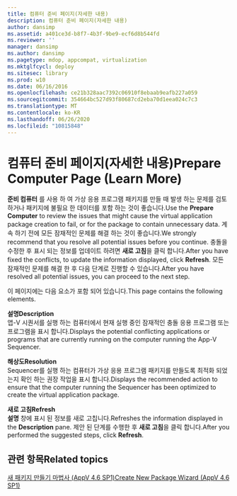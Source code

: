 ```yaml
---
title: 컴퓨터 준비 페이지(자세한 내용)
description: 컴퓨터 준비 페이지(자세한 내용)
author: dansimp
ms.assetid: a401ce3d-b8f7-4b3f-9be9-ecf6d8b544fd
ms.reviewer: ''
manager: dansimp
ms.author: dansimp
ms.pagetype: mdop, appcompat, virtualization
ms.mktglfcycl: deploy
ms.sitesec: library
ms.prod: w10
ms.date: 06/16/2016
ms.openlocfilehash: ce21b328aac7392c06910f8ebaab9eafb227a059
ms.sourcegitcommit: 354664bc527d93f80687cd2eba70d1eea024c7c3
ms.translationtype: MT
ms.contentlocale: ko-KR
ms.lasthandoff: 06/26/2020
ms.locfileid: "10815848"
---
```

# <span data-ttu-id="04619-103">컴퓨터 준비 페이지(자세한 내용)</span><span class="sxs-lookup"><span data-stu-id="04619-103">Prepare Computer Page (Learn More)</span></span>


<span data-ttu-id="04619-104">**준비 컴퓨터** 를 사용 하 여 가상 응용 프로그램 패키지를 만들 때 발생 하는 문제를 검토 하거나 패키지에 불필요 한 데이터를 포함 하는 것이 좋습니다.</span><span class="sxs-lookup"><span data-stu-id="04619-104">Use the **Prepare Computer** to review the issues that might cause the virtual application package creation to fail, or for the package to contain unnecessary data.</span></span> <span data-ttu-id="04619-105">계속 하기 전에 모든 잠재적인 문제를 해결 하는 것이 좋습니다.</span><span class="sxs-lookup"><span data-stu-id="04619-105">We strongly recommend that you resolve all potential issues before you continue.</span></span> <span data-ttu-id="04619-106">충돌을 수정한 후 표시 되는 정보를 업데이트 하려면 **새로 고침**을 클릭 합니다.</span><span class="sxs-lookup"><span data-stu-id="04619-106">After you have fixed the conflicts, to update the information displayed, click **Refresh**.</span></span> <span data-ttu-id="04619-107">모든 잠재적인 문제를 해결 한 후 다음 단계로 진행할 수 있습니다.</span><span class="sxs-lookup"><span data-stu-id="04619-107">After you have resolved all potential issues, you can proceed to the next step.</span></span>

<span data-ttu-id="04619-108">이 페이지에는 다음 요소가 포함 되어 있습니다.</span><span class="sxs-lookup"><span data-stu-id="04619-108">This page contains the following elements.</span></span>

<a href="" id="description"></a>**<span data-ttu-id="04619-109">설명</span><span class="sxs-lookup"><span data-stu-id="04619-109">Description</span></span>**  
<span data-ttu-id="04619-110">앱-V 시퀀서를 실행 하는 컴퓨터에서 현재 실행 중인 잠재적인 충돌 응용 프로그램 또는 프로그램을 표시 합니다.</span><span class="sxs-lookup"><span data-stu-id="04619-110">Displays the potential conflicting applications or programs that are currently running on the computer running the App-V Sequencer.</span></span>

<a href="" id="resolution"></a>**<span data-ttu-id="04619-111">해상도</span><span class="sxs-lookup"><span data-stu-id="04619-111">Resolution</span></span>**  
<span data-ttu-id="04619-112">Sequencer를 실행 하는 컴퓨터가 가상 응용 프로그램 패키지를 만들도록 최적화 되었는지 확인 하는 권장 작업을 표시 합니다.</span><span class="sxs-lookup"><span data-stu-id="04619-112">Displays the recommended action to ensure that the computer running the Sequencer has been optimized to create the virtual application package.</span></span>

<a href="" id="refresh"></a>**<span data-ttu-id="04619-113">새로 고침</span><span class="sxs-lookup"><span data-stu-id="04619-113">Refresh</span></span>**  
<span data-ttu-id="04619-114">**설명** 창에 표시 된 정보를 새로 고칩니다.</span><span class="sxs-lookup"><span data-stu-id="04619-114">Refreshes the information displayed in the **Description** pane.</span></span> <span data-ttu-id="04619-115">제안 된 단계를 수행한 후 **새로 고침**을 클릭 합니다.</span><span class="sxs-lookup"><span data-stu-id="04619-115">After you performed the suggested steps, click **Refresh**.</span></span>

## <span data-ttu-id="04619-116">관련 항목</span><span class="sxs-lookup"><span data-stu-id="04619-116">Related topics</span></span>


[<span data-ttu-id="04619-117">새 패키지 만들기 마법사 (AppV 4.6 SP1)</span><span class="sxs-lookup"><span data-stu-id="04619-117">Create New Package Wizard (AppV 4.6 SP1)</span></span>](create-new-package-wizard---appv-46-sp1-.md)

 

 





